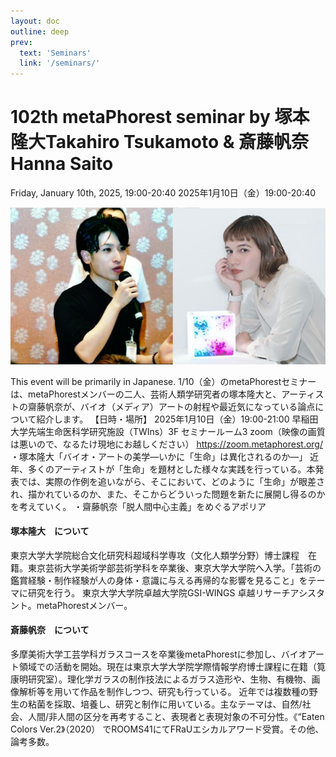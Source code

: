 ```yaml
---
layout: doc
outline: deep
prev:
  text: 'Seminars'
  link: '/seminars/'
---
```


# 102th metaPhorest seminar by 塚本隆大Takahiro Tsukamoto & 斎藤帆奈Hanna Saito

Friday, January 10th, 2025, 19:00-20:40
2025年1月10日（金）19:00-20:40

![](/public/seminars/104/104.jpg)

This event will be primarily in Japanese.
1/10（金）のmetaPhorestセミナーは、metaPhorestメンバーの二人、芸術人類学研究者の塚本隆大と、アーティストの齋藤帆奈が、バイオ（メディア）アートの射程や最近気になっている論点について紹介します。
【日時・場所】
2025年1月10日（金）19:00-21:00
早稲田大学先端生命医科学研究施設（TWIns）3F セミナールーム3
zoom（映像の画質は悪いので、なるたけ現地にお越しください）
https://zoom.metaphorest.org/
・塚本隆大「バイオ・アートの美学―いかに「生命」は異化されるのか―」
近年、多くのアーティストが「生命」を題材とした様々な実践を行っている。本発表では、実際の作例を追いながら、そこにおいて、どのように「生命」が眼差され、描かれているのか、また、そこからどういった問題を新たに展開し得るのかを考えていく。
・齋藤帆奈「脱人間中心主義」をめぐるアポリア

#### 塚本隆大　について

東京大学大学院総合文化研究科超域科学専攻（文化人類学分野）博士課程　在籍。東京芸術大学美術学部芸術学科を卒業後、東京大学大学院へ入学。「芸術の鑑賞経験・制作経験が人の身体・意識に与える再帰的な影響を見ること」をテーマに研究を行う。
東京大学大学院卓越大学院GSI-WINGS 卓越リサーチアシスタント。metaPhorestメンバー。

#### 斎藤帆奈　について

多摩美術大学工芸学科ガラスコースを卒業後metaPhorestに参加し、バイオアート領域での活動を開始。現在は東京大学大学院学際情報学府博士課程に在籍（筧康明研究室）。理化学ガラスの制作技法によるガラス造形や、生物、有機物、画像解析等を用いて作品を制作しつつ、研究も行っている。
近年では複数種の野生の粘菌を採取、培養し、研究と制作に用いている。主なテーマは、自然/社会、人間/非人間の区分を再考すること、表現者と表現対象の不可分性。《“Eaten Colors Ver.2》（2020） でROOMS41にてFRaUエシカルアワード受賞。その他、論考多数。

